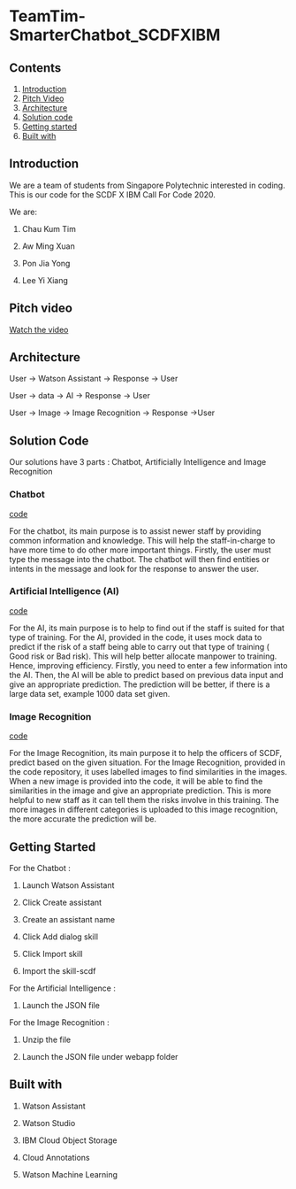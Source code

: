 # TeamTim-SmarterChatbot_SCDFXIBM

## Contents

1. [Introduction](#introduction)
1. [Pitch Video](#pitch-video)
1. [Architecture](#architecture)
1. [Solution code](#solution-code)
1. [Getting started](#getting-started)
1. [Built with](#built-with)

## Introduction

We are a team of students from Singapore Polytechnic interested in coding. This is our code for the SCDF X IBM Call For Code 2020.

We are:

1) Chau Kum Tim 

2) Aw Ming Xuan

3) Pon Jia Yong

4) Lee Yi Xiang

## Pitch video

[Watch the video](https://youtu.be/wuky8PheTVs)

## Architecture

User -> Watson Assistant  -> Response -> User

User -> data -> AI -> Response -> User

User -> Image -> Image Recognition -> Response ->User

## Solution Code
Our solutions have 3 parts : Chatbot, Artificially Intelligence and Image Recognition



### Chatbot

[code](https://github.com/TeamxTim/TeamTim-SmarterChatbot_SCDFXIBM/blob/master/skill-SCDF.json)

For the chatbot, its main purpose is to assist newer staff by providing common information and knowledge. This will help the staff-in-charge to have more time to do other more important things. Firstly, the user must type the message into the chatbot. The chatbot will then find entities or intents in the message and look for the response to answer the user.

### Artificial Intelligence (AI)

[code](https://github.com/TeamxTim/TeamTim-SmarterChatbot_SCDFXIBM/blob/master/10.15.js)

For the AI, its main purpose is to help to find out if the staff is suited for that type of training. For the AI, provided in the code, it uses mock data to predict if the risk of a staff being able to carry out that type of training ( Good risk or Bad risk). This will help better allocate manpower to training. Hence, improving efficiency. Firstly, you need to enter a few information into the AI. Then, the AI will be able to predict based on previous data input and give an appropriate prediction. The prediction will be better, if there is a large data set, example 1000 data set given.

### Image Recognition


[code](https://github.com/TeamxTim/TeamTim-SmarterChatbot_SCDFXIBM/blob/master/model.zip)

For the Image Recognition, its main purpose it to help the officers of SCDF, predict based on the given situation. For the Image Recognition, provided in the code repository, it uses labelled images to find similarities in the images. When a new image is provided into the code, it will be able to find the similarities in the image and give an appropriate prediction. This is more helpful to new staff as it can tell them the risks involve in this training. The more images in different categories is uploaded to this image recognition, the more accurate the prediction will be.

## Getting Started

For the Chatbot :

1) Launch Watson Assistant

2) Click Create assistant

3) Create an assistant name

4) Click Add dialog skill

5) Click Import skill                      	

6) Import the skill-scdf
 
For the Artificial Intelligence : 

1. Launch the JSON file
 
For the Image Recognition :
1) Unzip the file

2) Launch the JSON file under webapp folder

## Built with

1) Watson Assistant

2) Watson Studio

3) IBM Cloud Object Storage

4) Cloud Annotations

5) Watson Machine Learning
